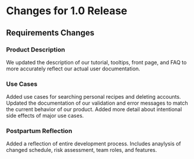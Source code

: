 # Changes for 1.0 Release

## Requirements Changes

### Product Description

We updated the description of our tutorial, tooltips, front page, and FAQ to more accurately reflect our actual user documentation.

### Use Cases

Added use cases for searching personal recipes and deleting accounts. Updated the documentation of our validation and error messages to match the current behavior of our product. Added more detail about intentional side effects of major use cases.

### Postpartum Reflection

Added a reflection of entire development process. Includes anaylysis of changed schedule, risk assessment, team roles, and features.